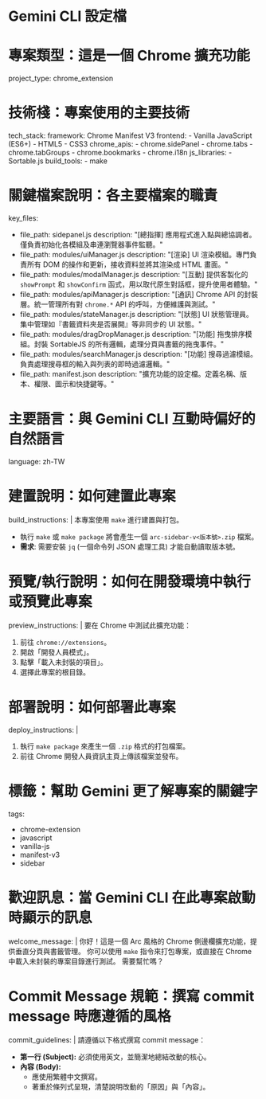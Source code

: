 # Gemini CLI 設定檔

# 專案類型：這是一個 Chrome 擴充功能
project_type: chrome_extension

# 技術棧：專案使用的主要技術
tech_stack:
  framework: Chrome Manifest V3
  frontend:
    - Vanilla JavaScript (ES6+)
    - HTML5
    - CSS3
  chrome_apis:
    - chrome.sidePanel
    - chrome.tabs
    - chrome.tabGroups
    - chrome.bookmarks
    - chrome.i18n
  js_libraries:
    - Sortable.js
  build_tools:
    - make

# 關鍵檔案說明：各主要檔案的職責
key_files:
  - file_path: sidepanel.js
    description: "[總指揮] 應用程式進入點與總協調者。僅負責初始化各模組及串連瀏覽器事件監聽。"
  - file_path: modules/uiManager.js
    description: "[渲染] UI 渲染模組。專門負責所有 DOM 的操作和更新，接收資料並將其渲染成 HTML 畫面。"
  - file_path: modules/modalManager.js
    description: "[互動] 提供客製化的 `showPrompt` 和 `showConfirm` 函式，用以取代原生對話框，提升使用者體驗。"
  - file_path: modules/apiManager.js
    description: "[通訊] Chrome API 的封裝層。統一管理所有對 `chrome.*` API 的呼叫，方便維護與測試。"
  - file_path: modules/stateManager.js
    description: "[狀態] UI 狀態管理員。集中管理如『書籤資料夾是否展開』等非同步的 UI 狀態。"
  - file_path: modules/dragDropManager.js
    description: "[功能] 拖曳排序模組。封裝 SortableJS 的所有邏輯，處理分頁與書籤的拖曳事件。"
  - file_path: modules/searchManager.js
    description: "[功能] 搜尋過濾模組。負責處理搜尋框的輸入與列表的即時過濾邏輯。"
  - file_path: manifest.json
    description: "擴充功能的設定檔。定義名稱、版本、權限、圖示和快捷鍵等。"

# 主要語言：與 Gemini CLI 互動時偏好的自然語言
language: zh-TW

# 建置說明：如何建置此專案
build_instructions: |
  本專案使用 `make` 進行建置與打包。
  - 執行 `make` 或 `make package` 將會產生一個 `arc-sidebar-v<版本號>.zip` 檔案。
  - **需求**: 需要安裝 `jq` (一個命令列 JSON 處理工具) 才能自動讀取版本號。

# 預覽/執行說明：如何在開發環境中執行或預覽此專案
preview_instructions: |
  要在 Chrome 中測試此擴充功能：
  1. 前往 `chrome://extensions`。
  2. 開啟「開發人員模式」。
  3. 點擊「載入未封裝的項目」。
  4. 選擇此專案的根目錄。

# 部署說明：如何部署此專案
deploy_instructions: |
  1. 執行 `make package` 來產生一個 `.zip` 格式的打包檔案。
  2. 前往 Chrome 開發人員資訊主頁上傳該檔案並發布。

# 標籤：幫助 Gemini 更了解專案的關鍵字
tags:
  - chrome-extension
  - javascript
  - vanilla-js
  - manifest-v3
  - sidebar

# 歡迎訊息：當 Gemini CLI 在此專案啟動時顯示的訊息
welcome_message: |
  你好！這是一個 Arc 風格的 Chrome 側邊欄擴充功能，提供垂直分頁與書籤管理。
  你可以使用 `make` 指令來打包專案，或直接在 Chrome 中載入未封裝的專案目錄進行測試。
  需要幫忙嗎？

# Commit Message 規範：撰寫 commit message 時應遵循的風格
commit_guidelines: |
  請遵循以下格式撰寫 commit message：
  - **第一行 (Subject):** 必須使用英文，並簡潔地總結改動的核心。
  - **內容 (Body):**
    - 應使用繁體中文撰寫。
    - 著重於條列式呈現，清楚說明改動的「原因」與「內容」。
